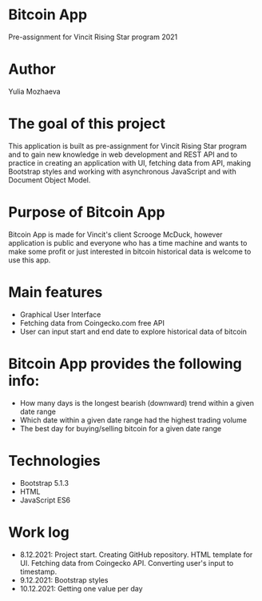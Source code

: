 # Bitcoin App
Pre-assignment for Vincit Rising Star program 2021
# Author
Yulia Mozhaeva
# The goal of this project
This application is built as pre-assignment for Vincit Rising Star program and to gain new knowledge in web development and REST API and to practice in creating an application with UI, fetching data from API, making Bootstrap styles and
working with asynchronous JavaScript and with Document Object Model.
# Purpose of Bitcoin App
Bitcoin App is made for Vincit's client Scrooge McDuck, however application is public and everyone who has a time machine and wants to make some profit or just interested in bitcoin historical data is welcome to use this app. 
# Main features
* Graphical User Interface
* Fetching data from Coingecko.com free API 
* User can input start and end date to explore historical data of bitcoin
# Bitcoin App provides the following info:
* How many days is the longest bearish (downward) trend within a given date range
* Which date within a given date range had the highest trading volume
* The best day for buying/selling bitcoin for a given date range
# Technologies
* Bootstrap 5.1.3
* HTML
* JavaScript ES6
# Work log
* 8.12.2021: Project start. Creating GitHub repository. HTML template for UI. Fetching data from Coingecko API. Converting user's input to timestamp.
* 9.12.2021: Bootstrap styles
* 10.12.2021: Getting one value per day
